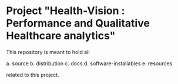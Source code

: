 Project "Health-Vision : Performance and Qualitative Healthcare analytics"
==========================================================================

This repository is meant to hold all 

a. source
b. distribution
c. docs
d. software-installables
e. resources 

related to this project.
